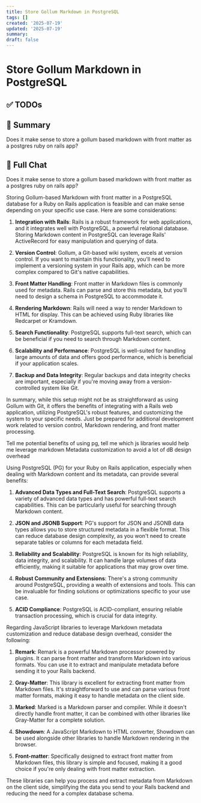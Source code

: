 ```yaml
---
title: Store Gollum Markdown in PostgreSQL
tags: []
created: '2025-07-19'
updated: '2025-07-19'
summary:
draft: false
---
```


# Store Gollum Markdown in PostgreSQL

## ✅ TODOs


## 📌 Summary
Does it make sense to store a gollum based markdown with front matter as a postgres ruby on rails app?

## 🧠 Full Chat


Does it make sense to store a gollum based markdown with front matter as a postgres ruby on rails app? 

Storing Gollum-based Markdown with front matter in a PostgreSQL database for a Ruby on Rails application is feasible and can make sense depending on your specific use case. Here are some considerations:

1. **Integration with Rails**: Rails is a robust framework for web applications, and it integrates well with PostgreSQL, a powerful relational database. Storing Markdown content in PostgreSQL can leverage Rails' ActiveRecord for easy manipulation and querying of data.

2. **Version Control**: Gollum, a Git-based wiki system, excels at version control. If you want to maintain this functionality, you'll need to implement a versioning system in your Rails app, which can be more complex compared to Git's native capabilities.

3. **Front Matter Handling**: Front matter in Markdown files is commonly used for metadata. Rails can parse and store this metadata, but you'll need to design a schema in PostgreSQL to accommodate it.

4. **Rendering Markdown**: Rails will need a way to render Markdown to HTML for display. This can be achieved using Ruby libraries like Redcarpet or Kramdown.

5. **Search Functionality**: PostgreSQL supports full-text search, which can be beneficial if you need to search through Markdown content.

6. **Scalability and Performance**: PostgreSQL is well-suited for handling large amounts of data and offers good performance, which is beneficial if your application scales.

7. **Backup and Data Integrity**: Regular backups and data integrity checks are important, especially if you're moving away from a version-controlled system like Git.

In summary, while this setup might not be as straightforward as using Gollum with Git, it offers the benefits of integrating with a Rails web application, utilizing PostgreSQL's robust features, and customizing the system to your specific needs. Just be prepared for additional development work related to version control, Markdown rendering, and front matter processing.

Tell me potential benefits of using pg, tell me which js libraries would help me leverage markdown Metadata customization to avoid a lot of dB design overhead

Using PostgreSQL (PG) for your Ruby on Rails application, especially when dealing with Markdown content and its metadata, can provide several benefits:

1. **Advanced Data Types and Full-Text Search**: PostgreSQL supports a variety of advanced data types and has powerful full-text search capabilities. This can be particularly useful for searching through Markdown content.

2. **JSON and JSONB Support**: PG's support for JSON and JSONB data types allows you to store structured metadata in a flexible format. This can reduce database design complexity, as you won't need to create separate tables or columns for each metadata field.

3. **Reliability and Scalability**: PostgreSQL is known for its high reliability, data integrity, and scalability. It can handle large volumes of data efficiently, making it suitable for applications that may grow over time.

4. **Robust Community and Extensions**: There's a strong community around PostgreSQL, providing a wealth of extensions and tools. This can be invaluable for finding solutions or optimizations specific to your use case.

5. **ACID Compliance**: PostgreSQL is ACID-compliant, ensuring reliable transaction processing, which is crucial for data integrity.

Regarding JavaScript libraries to leverage Markdown metadata customization and reduce database design overhead, consider the following:

1. **Remark**: Remark is a powerful Markdown processor powered by plugins. It can parse front matter and transform Markdown into various formats. You can use it to extract and manipulate metadata before sending it to your Rails backend.

2. **Gray-Matter**: This library is excellent for extracting front matter from Markdown files. It's straightforward to use and can parse various front matter formats, making it easy to handle metadata on the client side.

3. **Marked**: Marked is a Markdown parser and compiler. While it doesn't directly handle front matter, it can be combined with other libraries like Gray-Matter for a complete solution.

4. **Showdown**: A JavaScript Markdown to HTML converter, Showdown can be used alongside other libraries to handle Markdown rendering in the browser.

5. **Front-matter**: Specifically designed to extract front matter from Markdown files, this library is simple and focused, making it a good choice if you're only dealing with front matter extraction.

These libraries can help you process and extract metadata from Markdown on the client side, simplifying the data you send to your Rails backend and reducing the need for a complex database schema.